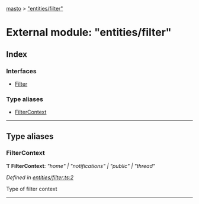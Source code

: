[masto](../README.md) > ["entities/filter"](../modules/_entities_filter_.md)

# External module: "entities/filter"

## Index

### Interfaces

* [Filter](../interfaces/_entities_filter_.filter.md)

### Type aliases

* [FilterContext](_entities_filter_.md#filtercontext)

---

## Type aliases

<a id="filtercontext"></a>

###  FilterContext

**Ƭ FilterContext**: *"home" \| "notifications" \| "public" \| "thread"*

*Defined in [entities/filter.ts:2](https://github.com/neet/masto.js/blob/a11943e/src/entities/filter.ts#L2)*

Type of filter context

___

